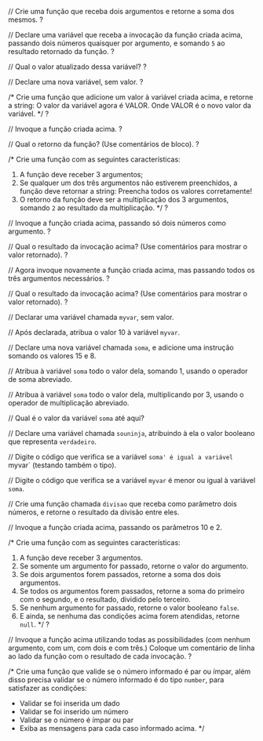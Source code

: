 // Crie uma função que receba dois argumentos e retorne a soma dos mesmos.
?

// Declare uma variável que receba a invocação da função criada acima, passando dois números quaisquer por argumento, e somando `5` ao resultado retornado da função.
?

// Qual o valor atualizado dessa variável?
?

// Declare uma nova variável, sem valor.
?

/*
Crie uma função que adicione um valor à variável criada acima, e retorne a string:
O valor da variável agora é VALOR.
Onde VALOR é o novo valor da variável.
*/
?

// Invoque a função criada acima.
?

// Qual o retorno da função? (Use comentários de bloco).
?

/*
Crie uma função com as seguintes características:
1. A função deve receber 3 argumentos;
2. Se qualquer um dos três argumentos não estiverem preenchidos, a função deve retornar a string:
    Preencha todos os valores corretamente!
3. O retorno da função deve ser a multiplicação dos 3 argumentos, somando `2` ao resultado da multiplicação.
*/
?

// Invoque a função criada acima, passando só dois números como argumento.
?

// Qual o resultado da invocação acima? (Use comentários para mostrar o valor retornado).
?

// Agora invoque novamente a função criada acima, mas passando todos os três argumentos necessários.
?

// Qual o resultado da invocação acima? (Use comentários para mostrar o valor retornado).
?

// Declarar uma variável chamada `myvar`, sem valor.

// Após declarada, atribua o valor 10 à variável `myvar`.

// Declare uma nova variável chamada `soma`, e adicione uma instrução somando os valores 15 e 8.

// Atribua à variável `soma` todo o valor dela, somando 1, usando o operador de soma abreviado.

// Atribua à variável `soma` todo o valor dela, multiplicando por 3, usando o operador de multiplicação abreviado.

// Qual é o valor da variável `soma` até aqui?

// Declare uma variável chamada `souninja`, atribuindo à ela o valor booleano que representa `verdadeiro`.

// Digite o código que verifica se a variável `soma' é igual a variável `myvar` (testando também o tipo).

// Digite o código que verifica se a variável `myvar` é menor ou igual à variável `soma`.

// Crie uma função chamada `divisao` que receba como parâmetro dois números, e retorne o resultado da divisão entre eles.

// Invoque a função criada acima, passando os parâmetros 10 e 2.

/*
Crie uma função com as seguintes características:
1. A função deve receber 3 argumentos.
2. Se somente um argumento for passado, retorne o valor do argumento.
3. Se dois argumentos forem passados, retorne a soma dos dois argumentos.
4. Se todos os argumentos forem passados, retorne a soma do primeiro com o segundo, e o resultado, dividido pelo terceiro.
5. Se nenhum argumento for passado, retorne o valor booleano `false`.
6. E ainda, se nenhuma das condições acima forem atendidas, retorne `null`.
*/
?

// Invoque a função acima utilizando todas as possibilidades (com nenhum argumento, com um, com dois e com três.) Coloque um comentário de linha ao lado da função com o resultado de cada invocação.
?

/* Crie uma função que valide se o número informado é par ou ímpar, além disso precisa validar se o 
número informado é do tipo `number`, para satisfazer as condições:
 - Validar se foi inserida um dado
 - Validar se foi inserido um número
 - Validar se o número é ímpar ou par
 - Exiba as mensagens para cada caso informado acima.
 */


